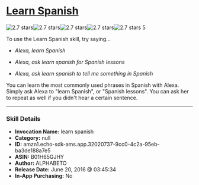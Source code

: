 # [Learn Spanish](http://alexa.amazon.com/#skills/amzn1.echo-sdk-ams.app.32020737-9cc0-4c2a-95eb-ba3de188a7e5)
![2.7 stars](../../images/ic_star_black_18dp_1x.png)![2.7 stars](../../images/ic_star_black_18dp_1x.png)![2.7 stars](../../images/ic_star_half_black_18dp_1x.png)![2.7 stars](../../images/ic_star_border_black_18dp_1x.png)![2.7 stars](../../images/ic_star_border_black_18dp_1x.png) 5

To use the Learn Spanish skill, try saying...

* *Alexa, learn Spanish*

* *Alexa, ask learn spanish for Spanish lessons*

* *Alexa, ask learn spanish to tell me something in Spanish*

You can learn the most commonly used phrases in Spanish with Alexa. Simply ask Alexa to "learn Spanish", or "Spanish lessons". You can ask her to repeat as well if you didn't hear a certain sentence.

***

### Skill Details

* **Invocation Name:** learn spanish
* **Category:** null
* **ID:** amzn1.echo-sdk-ams.app.32020737-9cc0-4c2a-95eb-ba3de188a7e5
* **ASIN:** B01H65GJHY
* **Author:** ALPHABETO
* **Release Date:** June 20, 2016 @ 03:45:34
* **In-App Purchasing:** No
